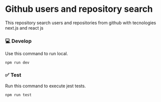 # Github users and repository search
This repository search users and repositories from github with tecnologies next.js and react js

### 💻 Develop
Use this command to run local.

```
npm run dev
```

### :white_check_mark: Test
Run this command to execute jest tests.

```
npm run test
```
